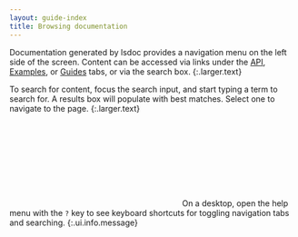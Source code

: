 ```yaml
---
layout: guide-index
title: Browsing documentation
---
```


Documentation generated by lsdoc provides a navigation menu on the left side of the screen. Content can be accessed via links under the [API](#/api "toggle the API sidebar"), [Examples](#/examples "toggle the Examples sidebar"), or [Guides](#/guides "toggle the Guides sidebar") tabs, or via the search box.
{:.larger.text}

To search for content, focus the search input, and start typing a term to search for. A results box will populate with best matches. Select one to navigate to the page.
{:.larger.text}

<i><svg class="icon"><use xlink:href="#info-circle" /></svg></i>
On a desktop, open the help menu with the `?` key to see keyboard shortcuts for toggling navigation tabs and searching.
{:.ui.info.message}
